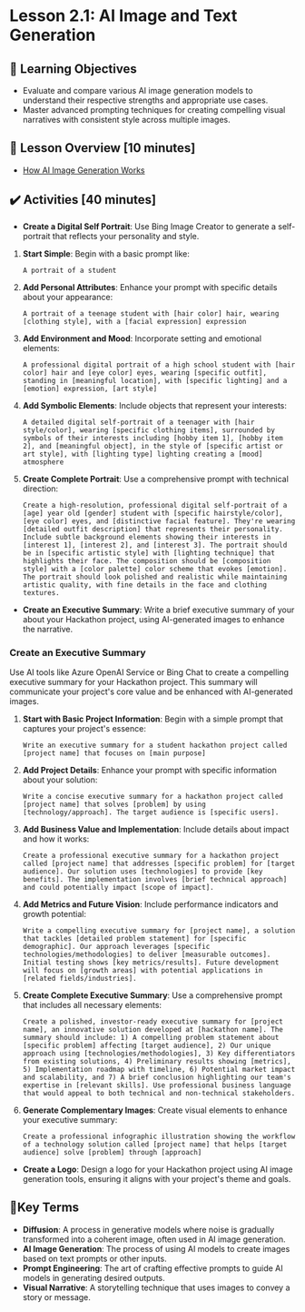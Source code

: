 <!-- 💡 Tip for viewing this file: To see this markdown file in a nicely formatted preview mode in VS Code, press Ctrl+Shift+V. You can also right-click on the file tab and select "Open Preview" or use the Command Palette (Ctrl+Shift+P) and search for "Markdown: Open Preview". -->

# Lesson 2.1: AI Image and Text Generation

## 🎯 Learning Objectives

- Evaluate and compare various AI image generation models to understand their respective strengths and appropriate use cases.
- Master advanced prompting techniques for creating compelling visual narratives with consistent style across multiple images.

## 📌 Lesson Overview [10 minutes]

- [How AI Image Generation Works](https://www.youtube.com/watch?v=Rke0V_VkF3c)

## ✔️ Activities [40 minutes]

- **Create a Digital Self Portrait**: Use Bing Image Creator to generate a self-portrait that reflects your personality and style.

1. **Start Simple**: Begin with a basic prompt like:

    ```text
    A portrait of a student
    ```

2. **Add Personal Attributes**: Enhance your prompt with specific details about your appearance:

   ```text
   A portrait of a teenage student with [hair color] hair, wearing [clothing style], with a [facial expression] expression
   ```

3. **Add Environment and Mood**: Incorporate setting and emotional elements:

   ```text
   A professional digital portrait of a high school student with [hair color] hair and [eye color] eyes, wearing [specific outfit], standing in [meaningful location], with [specific lighting] and a [emotion] expression, [art style]
   ```

4. **Add Symbolic Elements**: Include objects that represent your interests:

   ```text
   A detailed digital self-portrait of a teenager with [hair style/color], wearing [specific clothing items], surrounded by symbols of their interests including [hobby item 1], [hobby item 2], and [meaningful object], in the style of [specific artist or art style], with [lighting type] lighting creating a [mood] atmosphere
   ```

5. **Create Complete Portrait**: Use a comprehensive prompt with technical direction:

   ```text
   Create a high-resolution, professional digital self-portrait of a [age] year old [gender] student with [specific hairstyle/color], [eye color] eyes, and [distinctive facial feature]. They're wearing [detailed outfit description] that represents their personality. Include subtle background elements showing their interests in [interest 1], [interest 2], and [interest 3]. The portrait should be in [specific artistic style] with [lighting technique] that highlights their face. The composition should be [composition style] with a [color palette] color scheme that evokes [emotion]. The portrait should look polished and realistic while maintaining artistic quality, with fine details in the face and clothing textures.
   ```

- **Create an Executive Summary**: Write a brief executive summary of your about your Hackathon project, using AI-generated images to enhance the narrative.

### **Create an Executive Summary**

Use AI tools like Azure OpenAI Service or Bing Chat to create a compelling executive summary for your Hackathon project. This summary will communicate your project's core value and be enhanced with AI-generated images.

1. **Start with Basic Project Information**: Begin with a simple prompt that captures your project's essence:

   ```text
   Write an executive summary for a student hackathon project called [project name] that focuses on [main purpose]
   ```

2. **Add Project Details**: Enhance your prompt with specific information about your solution:

   ```text
   Write a concise executive summary for a hackathon project called [project name] that solves [problem] by using [technology/approach]. The target audience is [specific users].
   ```

3. **Add Business Value and Implementation**: Include details about impact and how it works:

   ```text
   Create a professional executive summary for a hackathon project called [project name] that addresses [specific problem] for [target audience]. Our solution uses [technologies] to provide [key benefits]. The implementation involves [brief technical approach] and could potentially impact [scope of impact].
   ```

4. **Add Metrics and Future Vision**: Include performance indicators and growth potential:

   ```text
   Write a compelling executive summary for [project name], a solution that tackles [detailed problem statement] for [specific demographic]. Our approach leverages [specific technologies/methodologies] to deliver [measurable outcomes]. Initial testing shows [key metrics/results]. Future development will focus on [growth areas] with potential applications in [related fields/industries].
   ```

5. **Create Complete Executive Summary**: Use a comprehensive prompt that includes all necessary elements:

   ```text
   Create a polished, investor-ready executive summary for [project name], an innovative solution developed at [hackathon name]. The summary should include: 1) A compelling problem statement about [specific problem] affecting [target audience], 2) Our unique approach using [technologies/methodologies], 3) Key differentiators from existing solutions, 4) Preliminary results showing [metrics], 5) Implementation roadmap with timeline, 6) Potential market impact and scalability, and 7) A brief conclusion highlighting our team's expertise in [relevant skills]. Use professional business language that would appeal to both technical and non-technical stakeholders.
   ```

6. **Generate Complementary Images**: Create visual elements to enhance your executive summary:

   ```text
   Create a professional infographic illustration showing the workflow of a technology solution called [project name] that helps [target audience] solve [problem] through [approach]
   ```

- **Create a Logo**: Design a logo for your Hackathon project using AI image generation tools, ensuring it aligns with your project's theme and goals.

## 📑Key Terms

- **Diffusion**: A process in generative models where noise is gradually transformed into a coherent image, often used in AI image generation.
- **AI Image Generation**: The process of using AI models to create images based on text prompts or other inputs.
- **Prompt Engineering**: The art of crafting effective prompts to guide AI models in generating desired outputs.
- **Visual Narrative**: A storytelling technique that uses images to convey a story or message.
